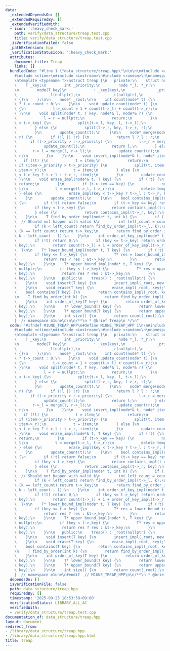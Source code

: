 ```yaml
---
data:
  _extendedDependsOn: []
  _extendedRequiredBy: []
  _extendedVerifiedWith:
  - icon: ':heavy_check_mark:'
    path: verify/data_structure/treap.test.cpp
    title: verify/data_structure/treap.test.cpp
  _isVerificationFailed: false
  _pathExtension: hpp
  _verificationStatusIcon: ':heavy_check_mark:'
  attributes:
    document_title: Treap
    links: []
  bundledCode: "#line 1 \"data_structure/treap.hpp\"\n\n\n\n#include <algorithm>\n\
    #include <ctime>\n#include <iostream>\n#include <random>\n\nnamespace m1une {\n\
    \ntemplate <typename T>\nstruct treap {\n   private:\n    struct node {\n    \
    \    T _key;\n        int _priority;\n        node *_l, *_r;\n        int _count;\n\
    \n        node(T key)\n            : _key(key),\n              _priority(rand()),\n\
    \              _l(nullptr),\n              _r(nullptr),\n              _count(1)\
    \ {}\n    };\n\n    node* _root;\n\n    int count(node* t) {\n        return t\
    \ ? t->_count : 0;\n    }\n\n    void update_count(node* t) {\n        if (t)\
    \ {\n            t->_count = 1 + count(t->_l) + count(t->_r);\n        }\n   \
    \ }\n\n    void split(node* t, T key, node*& l, node*& r) {\n        if (!t) {\n\
    \            l = r = nullptr;\n            return;\n        }\n        if (key\
    \ < t->_key) {\n            split(t->_l, key, l, t->_l);\n            r = t;\n\
    \        } else {\n            split(t->_r, key, t->_r, r);\n            l = t;\n\
    \        }\n        update_count(t);\n    }\n\n    node* merge(node* l, node*\
    \ r) {\n        if (!l || !r) {\n            return l ? l : r;\n        }\n  \
    \      if (l->_priority > r->_priority) {\n            l->_r = merge(l->_r, r);\n\
    \            update_count(l);\n            return l;\n        } else {\n     \
    \       r->_l = merge(l, r->_l);\n            update_count(r);\n            return\
    \ r;\n        }\n    }\n\n    void insert_impl(node*& t, node* item) {\n     \
    \   if (!t) {\n            t = item;\n            return;\n        }\n       \
    \ if (item->_priority > t->_priority) {\n            split(t, item->_key, item->_l,\
    \ item->_r);\n            t = item;\n        } else {\n            insert_impl(item->_key\
    \ < t->_key ? t->_l : t->_r, item);\n        }\n        update_count(t);\n   \
    \ }\n\n    void erase_impl(node*& t, T key) {\n        if (!t) {\n           \
    \ return;\n        }\n        if (t->_key == key) {\n            node* temp =\
    \ t;\n            t = merge(t->_l, t->_r);\n            delete temp;\n       \
    \ } else {\n            erase_impl(key < t->_key ? t->_l : t->_r, key);\n    \
    \    }\n        update_count(t);\n    }\n\n    bool contains_impl(node* t, T key)\
    \ {\n        if (!t) return false;\n        if (t->_key == key) return true;\n\
    \        if (key < t->_key) {\n            return contains_impl(t->_l, key);\n\
    \        } else {\n            return contains_impl(t->_r, key);\n        }\n\
    \    }\n\n    T find_by_order_impl(node* t, int k) {\n        if (!t) return T();\
    \  // Should not happen with valid k\n        int left_count = count(t->_l);\n\
    \        if (k < left_count) return find_by_order_impl(t->_l, k);\n        if\
    \ (k == left_count) return t->_key;\n        return find_by_order_impl(t->_r,\
    \ k - left_count - 1);\n    }\n\n    int order_of_key_impl(node* t, T key) {\n\
    \        if (!t) return 0;\n        if (key <= t->_key) return order_of_key_impl(t->_l,\
    \ key);\n        return count(t->_l) + 1 + order_of_key_impl(t->_r, key);\n  \
    \  }\n\n    T* lower_bound_impl(node* t, T key) {\n        if (!t) return nullptr;\n\
    \        if (key <= t->_key) {\n            T* res = lower_bound_impl(t->_l, key);\n\
    \            return res ? res : &t->_key;\n        }\n        return lower_bound_impl(t->_r,\
    \ key);\n    }\n\n    T* upper_bound_impl(node* t, T key) {\n        if (!t) return\
    \ nullptr;\n        if (key < t->_key) {\n            T* res = upper_bound_impl(t->_l,\
    \ key);\n            return res ? res : &t->_key;\n        }\n        return upper_bound_impl(t->_r,\
    \ key);\n    }\n\n   public:\n    treap() : _root(nullptr) {\n        srand(time(NULL));\n\
    \    }\n\n    void insert(T key) {\n        insert_impl(_root, new node(key));\n\
    \    }\n\n    void erase(T key) {\n        erase_impl(_root, key);\n    }\n\n\
    \    bool contains(T key) {\n        return contains_impl(_root, key);\n    }\n\
    \n    T find_by_order(int k) {\n        return find_by_order_impl(_root, k);\n\
    \    }\n\n    int order_of_key(T key) {\n        return order_of_key_impl(_root,\
    \ key);\n    }\n\n    T* lower_bound(T key) {\n        return lower_bound_impl(_root,\
    \ key);\n    }\n\n    T* upper_bound(T key) {\n        return upper_bound_impl(_root,\
    \ key);\n    }\n\n    int size() {\n        return count(_root);\n    }\n};\n\n\
    }  // namespace m1une\n\n\n/**\n * @brief Treap\n */\n"
  code: "#ifndef M1UNE_TREAP_HPP\n#define M1UNE_TREAP_HPP 1\n\n#include <algorithm>\n\
    #include <ctime>\n#include <iostream>\n#include <random>\n\nnamespace m1une {\n\
    \ntemplate <typename T>\nstruct treap {\n   private:\n    struct node {\n    \
    \    T _key;\n        int _priority;\n        node *_l, *_r;\n        int _count;\n\
    \n        node(T key)\n            : _key(key),\n              _priority(rand()),\n\
    \              _l(nullptr),\n              _r(nullptr),\n              _count(1)\
    \ {}\n    };\n\n    node* _root;\n\n    int count(node* t) {\n        return t\
    \ ? t->_count : 0;\n    }\n\n    void update_count(node* t) {\n        if (t)\
    \ {\n            t->_count = 1 + count(t->_l) + count(t->_r);\n        }\n   \
    \ }\n\n    void split(node* t, T key, node*& l, node*& r) {\n        if (!t) {\n\
    \            l = r = nullptr;\n            return;\n        }\n        if (key\
    \ < t->_key) {\n            split(t->_l, key, l, t->_l);\n            r = t;\n\
    \        } else {\n            split(t->_r, key, t->_r, r);\n            l = t;\n\
    \        }\n        update_count(t);\n    }\n\n    node* merge(node* l, node*\
    \ r) {\n        if (!l || !r) {\n            return l ? l : r;\n        }\n  \
    \      if (l->_priority > r->_priority) {\n            l->_r = merge(l->_r, r);\n\
    \            update_count(l);\n            return l;\n        } else {\n     \
    \       r->_l = merge(l, r->_l);\n            update_count(r);\n            return\
    \ r;\n        }\n    }\n\n    void insert_impl(node*& t, node* item) {\n     \
    \   if (!t) {\n            t = item;\n            return;\n        }\n       \
    \ if (item->_priority > t->_priority) {\n            split(t, item->_key, item->_l,\
    \ item->_r);\n            t = item;\n        } else {\n            insert_impl(item->_key\
    \ < t->_key ? t->_l : t->_r, item);\n        }\n        update_count(t);\n   \
    \ }\n\n    void erase_impl(node*& t, T key) {\n        if (!t) {\n           \
    \ return;\n        }\n        if (t->_key == key) {\n            node* temp =\
    \ t;\n            t = merge(t->_l, t->_r);\n            delete temp;\n       \
    \ } else {\n            erase_impl(key < t->_key ? t->_l : t->_r, key);\n    \
    \    }\n        update_count(t);\n    }\n\n    bool contains_impl(node* t, T key)\
    \ {\n        if (!t) return false;\n        if (t->_key == key) return true;\n\
    \        if (key < t->_key) {\n            return contains_impl(t->_l, key);\n\
    \        } else {\n            return contains_impl(t->_r, key);\n        }\n\
    \    }\n\n    T find_by_order_impl(node* t, int k) {\n        if (!t) return T();\
    \  // Should not happen with valid k\n        int left_count = count(t->_l);\n\
    \        if (k < left_count) return find_by_order_impl(t->_l, k);\n        if\
    \ (k == left_count) return t->_key;\n        return find_by_order_impl(t->_r,\
    \ k - left_count - 1);\n    }\n\n    int order_of_key_impl(node* t, T key) {\n\
    \        if (!t) return 0;\n        if (key <= t->_key) return order_of_key_impl(t->_l,\
    \ key);\n        return count(t->_l) + 1 + order_of_key_impl(t->_r, key);\n  \
    \  }\n\n    T* lower_bound_impl(node* t, T key) {\n        if (!t) return nullptr;\n\
    \        if (key <= t->_key) {\n            T* res = lower_bound_impl(t->_l, key);\n\
    \            return res ? res : &t->_key;\n        }\n        return lower_bound_impl(t->_r,\
    \ key);\n    }\n\n    T* upper_bound_impl(node* t, T key) {\n        if (!t) return\
    \ nullptr;\n        if (key < t->_key) {\n            T* res = upper_bound_impl(t->_l,\
    \ key);\n            return res ? res : &t->_key;\n        }\n        return upper_bound_impl(t->_r,\
    \ key);\n    }\n\n   public:\n    treap() : _root(nullptr) {\n        srand(time(NULL));\n\
    \    }\n\n    void insert(T key) {\n        insert_impl(_root, new node(key));\n\
    \    }\n\n    void erase(T key) {\n        erase_impl(_root, key);\n    }\n\n\
    \    bool contains(T key) {\n        return contains_impl(_root, key);\n    }\n\
    \n    T find_by_order(int k) {\n        return find_by_order_impl(_root, k);\n\
    \    }\n\n    int order_of_key(T key) {\n        return order_of_key_impl(_root,\
    \ key);\n    }\n\n    T* lower_bound(T key) {\n        return lower_bound_impl(_root,\
    \ key);\n    }\n\n    T* upper_bound(T key) {\n        return upper_bound_impl(_root,\
    \ key);\n    }\n\n    int size() {\n        return count(_root);\n    }\n};\n\n\
    }  // namespace m1une\n#endif  // M1UNE_TREAP_HPP\n\n/**\n * @brief Treap\n */\n"
  dependsOn: []
  isVerificationFile: false
  path: data_structure/treap.hpp
  requiredBy: []
  timestamp: '2025-09-25 18:53:58+09:00'
  verificationStatus: LIBRARY_ALL_AC
  verifiedWith:
  - verify/data_structure/treap.test.cpp
documentation_of: data_structure/treap.hpp
layout: document
redirect_from:
- /library/data_structure/treap.hpp
- /library/data_structure/treap.hpp.html
title: Treap
---
```

